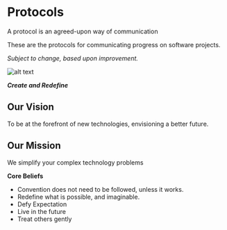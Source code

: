 # Protocols
A protocol is an agreed-upon way of communication

These are the protocols for communicating progress on software projects.

*Subject to change, based upon improvement.*


![alt text](http://www.wallquotes.com/sites/default/files/styles/uc_canvas/public/arts0164-94.png?itok=XruZUAfU)

**_Create and Redefine_**

## Our Vision
To be at the forefront of new technologies, envisioning a better future.

## Our Mission
We simplify your complex technology problems

**Core Beliefs**
* Convention does not need to be followed, unless it works.
* Redefine what is possible, and imaginable.
* Defy Expectation
* Live in the future
* Treat others gently
